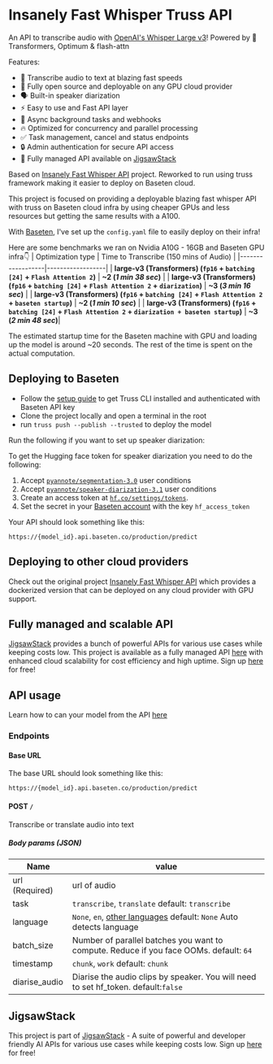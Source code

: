 # Insanely Fast Whisper Truss API
An API to transcribe audio with [OpenAI's Whisper Large v3](https://huggingface.co/openai/whisper-large-v3)! Powered by 🤗 Transformers, Optimum & flash-attn

Features:
* 🎤 Transcribe audio to text at blazing fast speeds
* 📖 Fully open source and deployable on any GPU cloud provider
* 🗣️ Built-in speaker diarization
* ⚡ Easy to use and Fast API layer
* 📃 Async background tasks and webhooks
* 🔥 Optimized for concurrency and parallel processing
* ✅ Task management, cancel and status endpoints
* 🔒 Admin authentication for secure API access
* 🧩 Fully managed API available on [JigsawStack](https://jigsawstack.com/speech-to-text)

Based on [Insanely Fast Whisper API](https://github.com/JigsawStack/insanely-fast-whisper-api) project. Reworked to run using truss framework making it easier to deploy on Baseten cloud.

This project is focused on providing a deployable blazing fast whisper API with truss on Baseten cloud infra by using cheaper GPUs and less resources but getting the same results with a A100. 

With [Baseten](https://www.baseten.co/), I've set up the `config.yaml` file to easily deploy on their infra!


Here are some benchmarks we ran on Nvidia A10G - 16GB and Baseten GPU infra👇
| Optimization type    | Time to Transcribe (150 mins of Audio) |
|------------------|------------------|
| **large-v3 (Transformers) (`fp16` + `batching [24]` + `Flash Attention 2`)** | **~2 (*1 min 38 sec*)**            |
| **large-v3 (Transformers) (`fp16` + `batching [24]` + `Flash Attention 2` + `diarization`)** | **~3 (*3 min 16 sec*)**            |
| **large-v3 (Transformers) (`fp16` + `batching [24]` + `Flash Attention 2` + `baseten startup`)** | **~2 (*1 min 10 sec*)**            |
| **large-v3 (Transformers) (`fp16` + `batching [24]` + `Flash Attention 2` + `diarization + baseten startup`)** | **~3 (*2 min 48 sec*)**|

The estimated startup time for the Baseten machine with GPU and loading up the model is around ~20 seconds. The rest of the time is spent on the actual computation.

## Deploying to Baseten
- Follow the [setup guide](https://docs.baseten.co/quickstart#setup) to get Truss CLI installed and authenticated with Baseten API key
- Clone the project locally and open a terminal in the root
- run `truss push --publish --trusted` to deploy the model

Run the following if you want to set up speaker diarization:

To get the Hugging face token for speaker diarization you need to do the following:
1. Accept [`pyannote/segmentation-3.0`](https://hf.co/pyannote/segmentation-3.0) user conditions
2. Accept [`pyannote/speaker-diarization-3.1`](https://hf.co/pyannote/speaker-diarization-3.1) user conditions
3. Create an access token at [`hf.co/settings/tokens`](https://hf.co/settings/tokens).
4. Set the secret in your [Baseten account](https://app.baseten.co/settings/secrets) with the key `hf_access_token`


Your API should look something like this:

```
https://{model_id}.api.baseten.co/production/predict
```

## Deploying to other cloud providers
Check out the original project [Insanely Fast Whisper API](https://github.com/JigsawStack/insanely-fast-whisper-api) which provides a dockerized version that can be deployed on any cloud provider with GPU support.

## Fully managed and scalable API 
[JigsawStack](https://jigsawstack.com) provides a bunch of powerful APIs for various use cases while keeping costs low. This project is available as a fully managed API [here](https://jigsawstack.com/speech-to-text) with enhanced cloud scalability for cost efficiency and high uptime. Sign up [here](https://jigsawstack.com) for free!


## API usage
Learn how to can your model from the API [here](https://docs.baseten.co/invoke/quickstart)

### Endpoints
#### Base URL
The base URL should look something like this:
```
https://{model_id}.api.baseten.co/production/predict
```

#### **POST** `/`
Transcribe or translate audio into text
##### Body params (JSON)
| Name    | value |
|------------------|------------------|
| url (Required) |  url of audio |
| task | `transcribe`, `translate`  default: `transcribe` |
| language | `None`, `en`, [other languages](https://huggingface.co/openai/whisper-large-v3) default: `None` Auto detects language
| batch_size | Number of parallel batches you want to compute. Reduce if you face OOMs. default: `64` |
| timestamp | `chunk`, `work`  default: `chunk` |
| diarise_audio | Diarise the audio clips by speaker. You will need to set hf_token. default:`false` |


## JigsawStack
This project is part of [JigsawStack](https://jigsawstack.com) - A suite of powerful and developer friendly AI APIs for various use cases while keeping costs low. Sign up [here](https://jigsawstack.com) for free!